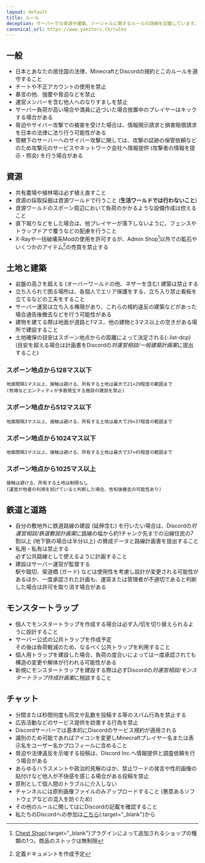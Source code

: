 ```yaml
---
layout: default
title: ルール
deception: サーバーでの資源や建築、ソーシャルに関するルールの詳細を記載しています。
canonical_url: https://www.yakitori.tk/rules
---
```


## 一般
- 日本とあなたの居住国の法律、MinecraftとDiscordの規約とこのルールを遵守すること
- チートや不正アカウントの使用を禁止
- 暴言の他、強要や脅迫などを禁止
- 運営メンバーを含む他人へのなりすましを禁止
- サーバー負荷が高い場合や満員に近づいた場合放置中のプレイヤーはキックする場合がある
- 脅迫やサイバー攻撃での被害を受けた場合は、情報開示請求と損害賠償請求を日本の法律に法り行う可能性がある
- 管轄下のサーバーへのサイバー攻撃に関しては、攻撃の証跡の保管依頼などのため攻撃元のサービスやネットワーク会社へ情報提供 (攻撃者の情報を提示・照会) を行う場合がある

## 資源
- 共有農場や植林場は必ず植え直すこと
- 資源の採取採掘は資源ワールドで行うこと (**生活ワールドでは行わないこと**)
- 資源ワールドのスポーン周辺において負荷のかかるような設備作成は控えること
- 直下堀りなどをした場合は、他プレイヤーが落下しないように、フェンスやトラップドアで覆うなどの配慮を行うこと
- X-Rayや一括破壊系Modの使用を許可するが、Admin Shop[^1]以外での鉱石やいくつかのアイテム[^2]の売買を禁止する  
[^1]: [Chest Shop](https://www.spigotmc.org/resources/chestshop.51856){:target="_blank"}プラグインによって追加されるショップの種類の1つ。商品のストックは無制限  
[^2]: 定義ドキュメントを作成予定

## 土地と建築
- 岩盤の高さを超える (オーバーワールドの他、ネザーを含む) 建築は禁止する
- 立ち入られて困る場所は、各個人でエリア保護をする、立ち入り禁止看板を立てるなどの工夫をすること
- サーバー運営は立ち入る権限があり、これらの規約違反の建築などがあった場合通告後撤去などを行う可能性がある
- 建物を建てる際は地面が道路と1マス、他の建物と3マス以上の空きがある場所で建設すること
- 土地確保の目安はスポーン地点からの距離によって決定される{:.list-dcp}  
(目安を超える場合は計画書をDiscordの*対運営相談/一般建築計画案*に提出すること)  
### スポーン地点から128マス以下  
    地面間隔1マス以上、接触は避ける、所有する土地は最大で21×29程度の範囲まで  
    (牧場などエンティティが多数発生する施設の建設を禁止)  
### スポーン地点から512マス以下  
    地面間隔3マス以上、接触は避ける、所有する土地は最大で29×37程度の範囲まで  
### スポーン地点から1024マス以下  
    地面間隔3マス以上、接触は避ける、所有する土地は最大で37×45程度の範囲まで  
### スポーン地点から1025マス以上  
    接触は避ける、所有する土地は制限なし  
    (運営が他者の利用を妨げていると判断した場合、告知後撤去の可能性あり)

## 鉄道と道路
- 自分の敷地外に鉄道路線の建設 (延伸含む) を行いたい場合は、Discordの*対運営相談/鉄道敷設計画案*に路線の幅から約1チャンク先までの沿線住民の7割以上 (地下鉄の場合は半分以上) の賛成データと路線計画書を提出すること
- 私用・私有は禁止する  
必ず公共路線として使えるように計画すること
- 建設はサーバー運営が監督する  
駅や踏切、架道橋 (ガード) などは使用性を考慮し設計が変更される可能性があるほか、一度承認された計画も、運営または管理者が不適切であると判断した場合は許可を取り消す場合がある

## モンスタートラップ
- 個人でモンスタートラップを作成する場合は必ず入/切を切り替えられるように設計すること
- サーバー公式の公共トラップを作成予定  
その後は負荷軽減のため、なるべく公共トラップを利用すること
- 個人用トラップを建設した場合、負荷の度合いによっては一度承認されても構造の変更や解体が行われる可能性がある
- 新規にモンスタートラップを建設する際は必ずDiscordの*対運営相談/モンスタートラップ作成計画案*に相談すること

## チャット
- 分間または秒間何度も同文や乱数を投稿する等のスパム行為を禁止する
- 広告活動などのサービス提供を妨害する行為を禁止
- Discordサーバーでは基本的にDiscordのサービス規約が適用される
- 識別のため可能であればアイコンを変更しMinecraftプレイヤー名または表示名をユーザー名かプロフィールに含めること
- 脅迫や法律違反を示唆する投稿は、Discord Inc.へ情報提供と調査依頼を行う場合がある
- あらゆるハラスメントや政治的見解のほか、禁止ワードの発言や性的画像の貼付けなど他人が不快感を感じる場合がある投稿を禁止
- 原則として個人間のトラブルに介入しない
- チャンネルには原則画像ファイルのみアップロードすること (悪意あるソフトウェアなどの混入を防ぐため)
- その他のルールに関してはにDiscordの記載を確認すること
- 私たちのDiscordへの参加は[こちら](https://discord.gg/EWfrwBFspF){:target="_blank"}から